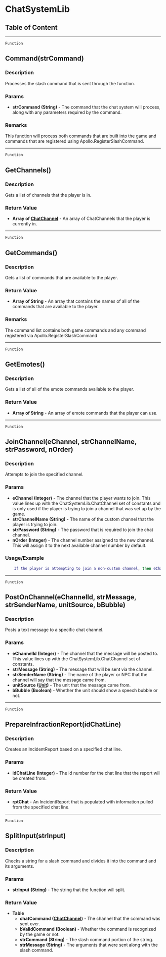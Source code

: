 ChatSystemLib
=============

Table of Content
---------------- 

<!-- toc -->

------------------------------------------------------------------------

`Function`

Command(strCommand)
-------------------

### Description

Processes the slash command that is sent through the function.

### Params

-   **strCommand** **(String)** - The command that the chat system will
    process, along with any parameters required by the command.

### Remarks

This function will process both commands that are built into the game
and commands that are registered using Apollo.RegisterSlashCommand.

------------------------------------------------------------------------

`Function`

GetChannels()
-------------

### Description

Gets a list of channels that the player is in.

### Return Value

-   **Array of [ChatChannel](../Classes/ChatChannel.html)** - An array of
    ChatChannels that the player is currently in.

------------------------------------------------------------------------

`Function`

GetCommands()
-------------

### Description

Gets a list of commands that are available to the player.

### Return Value

-   **Array of String** - An array that contains the names of all of the
    commands that are available to the player.

### Remarks

The command list contains both game commands and any command registered
via Apollo.RegisterSlashCommand

------------------------------------------------------------------------

`Function`

GetEmotes()
-----------

### Description

Gets a list of all of the emote commands available to the player.

### Return Value

-   **Array of String** - An array of emote commands that the player can
    use.

------------------------------------------------------------------------

`Function`

JoinChannel(eChannel, strChannelName, strPassword, nOrder)
----------------------------------------------------------

### Description

Attempts to join the specified channel.

### Params

-   **eChannel** **(Integer)** - The channel that the player wants to
    join. This value lines up with the ChatSystemLib.ChatChannel set of
    constants and is only used if the player is trying to join a channel
    that was set up by the game.
-   **strChannelName** **(String)** - The name of the custom channel
    that the player is trying to join.
-   **strPassword** **(String)** - The password that is required to join
    the chat channel.
-   **nOrder** **(Integer)** - The channel number assigned to the new
    channel. This will assign it to the next available channel number by
    default.

### Usage/Example

```lua
    If the player is attempting to join a non-custom channel, then eChannel is the only parameter that should be sent.  Otherwise, everything except eChannel should be used.
```

------------------------------------------------------------------------

`Function`

PostOnChannel(eChannelId, strMessage, strSenderName, unitSource, bBubble)
-------------------------------------------------------------------------

### Description

Posts a text message to a specific chat channel.

### Params

-   **eChannelId** **(Integer)** - The channel that the message will be
    posted to. This value lines up with the ChatSystemLib.ChatChannel
    set of constants.
-   **strMessage** **(String)** - The message that will be sent via the
    channel.
-   **strSenderName** **(String)** - The name of the player or NPC that
    the channel will say that the message came from.
-   **unitSource** **([Unit](../Classes/Unit.html))** - The unit that the
    message came from.
-   **bBubble** **(Boolean)** - Whether the unit should show a speech
    bubble or not.

------------------------------------------------------------------------

`Function`

PrepareInfractionReport(idChatLine)
-----------------------------------

### Description

Creates an IncidentReport based on a specified chat line.

### Params

-   **idChatLine** **(Integer)** - The id number for the chat line that
    the report will be created from.

### Return Value

-   **rptChat** - An IncidentReport that is populated with information
    pulled from the specified chat line.

------------------------------------------------------------------------

`Function`

SplitInput(strInput)
--------------------

### Description

Checks a string for a slash command and divides it into the command and
its arguments.

### Params

-   **strInput** **(String)** - The string that the function will split.

### Return Value

-   **Table**
    -   **chatCommand**
        **([ChatChannel](../Classes/ChatChannel.html))** - The channel
        that the command was sent over.
    -   **bValidCommand** **(Boolean)** - Whether the command is
        recognized by the game or not.
    -   **strCommand** **(String)** - The slash command portion of the
        string.
    -   **strMessage** **(String)** - The arguments that were sent along
        with the slash command.
